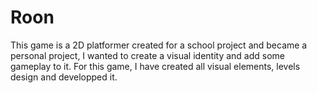 # Roon
​This game is a 2D platformer created for a school project and became a personal project, I wanted to create a visual identity and add some gameplay to it.
For this game, I have created all visual elements, levels design and developped it.
